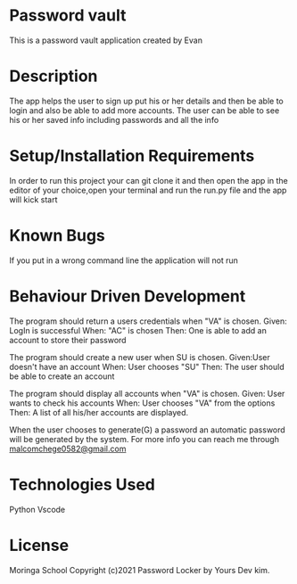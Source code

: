 # Password vault
This is a  password vault application created by Evan 
# Description
The app helps the user to sign up put his or her details and then be able to login and also be able to add more accounts. The user can be able to see his or her saved info including passwords and all the info

# Setup/Installation Requirements
In order to run this project your can git clone it and then open the app in the editor of your choice,open your terminal and run the run.py file and the app will kick start

# Known Bugs
If you put in a wrong command line the application will not run

# Behaviour Driven Development
The program should return a users credentials when "VA" is chosen.
Given: LogIn is successful
When: "AC" is chosen
Then: One is able to add an account to store their password

The program should create a new user when SU is chosen.
Given:User doesn't have an account
When: User chooses "SU"
Then: The user should be able to create an account

The program should display all accounts when "VA" is chosen.
Given: User wants to check his accounts
When: User chooses "VA" from the options
Then: A list of all his/her accounts are displayed.

When the user chooses to generate(G) a password an automatic password will be generated by the system.
For more info you can reach me through malcomchege0582@gmail.com

# Technologies Used
Python
Vscode
# License
Moringa School Copyright (c)2021 Password Locker by Yours Dev kim.
